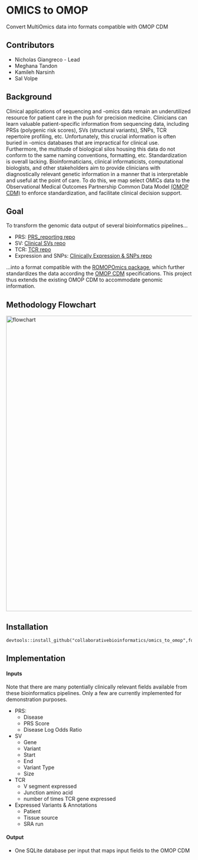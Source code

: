 # OMICS to OMOP
Convert MultiOmics data into formats compatible with OMOP CDM 

## Contributors 

- Nicholas Giangreco - Lead 
- Meghana Tandon 
- Kamileh Narsinh 
- Sal Volpe 


## Background 

Clinical applications of sequencing and -omics data remain an underutilized resource for patient care in the push for precision medicine. Clinicians can learn valuable patient-specific information from sequencing data, including PRSs (polygenic risk scores), SVs (structural variants), SNPs, TCR repertoire profiling, etc. Unfortunately, this crucial information is often buried in -omics databases that are impractical for clinical use. Furthermore, the multitude of biological silos housing this data do not conform to the same naming conventions, formatting, etc. Standardization is overall lacking. Bioinformaticians, clinical informaticists, computational biologists, and other stakeholders aim to provide clinicians with diagnostically relevant genetic information in a manner that is interpretable and useful at the point of care. To do this, we map select OMICs data to the Observational Medical Outcomes Partnership Common Data Model [(OMOP CDM)](https://www.ohdsi.org/data-standardization/the-common-data-model/) to enforce standardization, and facilitate clinical decision support. 

## Goal 

To transform the genomic data output of several bioinformatics pipelines... 

- PRS: [PRS_reporting repo](https://github.com/collaborativebioinformatics/PRS_reporting)  
- SV: [Clinical SVs repo](https://github.com/collaborativebioinformatics/clinical_SVs)  
- TCR: [TCR repo](https://github.com/collaborativebioinformatics/TCRs_to_clinic)  
- Expression and SNPs: [Clinically Expression & SNPs repo](https://github.com/collaborativebioinformatics/expression_and_SNPs_to_clinic)  

...into a format compatible with the [ROMOPOmics package](https://github.com/ngiangre/ROMOPOmics), which further standardizes the data according the [OMOP CDM](https://www.ohdsi.org/data-standardization/the-common-data-model/) specifications. This project thus extends the existing OMOP CDM to accommodate genomic information. 


## Methodology Flowchart 
<img width="800" alt="flowchart" src="docs/figs/schematic_final_1.jpg">

## Installation

    devtools::install_github("collaborativebioinformatics/omics_to_omop",force=T) 

## Implementation

#### Inputs 

Note that there are many potentially clinically relevant fields available from these bioinformatics pipelines. Only a few are currently implemented for demonstration purposes.  

- PRS:
    - Disease
    - PRS Score
    - Disease Log Odds Ratio                  
- SV 
    - Gene
    - Variant
    - Start
    - End
    - Variant Type
    - Size    
- TCR
    - V segment expressed
    - Junction amino acid
    - number of times TCR gene expressed  
- Expressed Variants & Annotations
    - Patient
    - Tissue source
    - SRA run  

#### Output

- One SQLite database per input that maps input fields to the OMOP CDM
